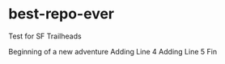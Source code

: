 # best-repo-ever
Test for SF Trailheads

Beginning of a new adventure
Adding Line 4
Adding Line 5
Fin

